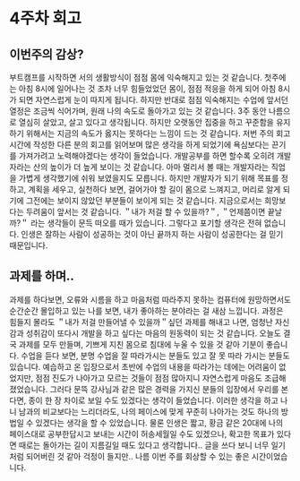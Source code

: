 <!-- 여기에 4주차 회고 내용을 작성해주세요 -->

# 4주차 회고

## 이번주의 감상?

부트캠프를 시작하면 서의 생활방식이 점점 몸에 익숙해지고 있는 것 같습니다. 첫주에는 아침 8시에 일어나는 것 조차 너무 힘들었었던 몸이, 점점 적응을 하게 되어 아침 8시가 되면 자연스럽게 눈이 따지게 됩니다. 하지만 반대로 점점 익숙해지는 수업에 앞서던 열정은 조금씩 식어가며, 원래 나의 속도로 돌아가고 있는 것 같습니다. 3주 동안 나름으로 열심히 살았고, 살고 있다고 생각됩니다. 하지만 오랫동안 집중을 하고 꾸준함을 유지하기 위해서는 지금의 속도가 옳지는 못하다는 느낌이 드는 것 같습니다. 저번 주의 회고시간에 작성한 다른 분의 회고를 읽어보며 많은 생각을 하게 되었기에 욕심보다는 끈기를 가져가려고 노력해야겠다는 생각이 들었습니다.
개발공부를 하면 할수록 오히려 개발자라는 산의 높이가 더 높게 보이는 것 같습니다. 아마 멀리서 볼 때는 개발자라는 직업을 가볍게 생각했기에 쉬워 보였을지도 모릅니다. 하지만 개발자가 되기 위해 목표를 정하고, 계획을 세우고, 실천하다 보면, 걸어가야 할 길이 몸으로 느껴지고, 머리로 알게 되기에 그전에는 보이지 않았던 부분들이 보이게 되는 것 같습니다. 지금으로서는 희망보다는 두려움이 앞서는 것 같습니다. ＂내가 저걸 할 수 있을까?＂, ＂언제쯤이면 끝날까?＂ 라는 생각들이 문득 떠오를 때가 있습니다. 그렇다고 포기할 생각은 전혀 없습니다. 인생은 잘하는 사람이 성공하는 것이 아닌 끝까지 하는 사람이 성공한다는 걸 믿기 때문입니다. 

## 과제를 하며..
과제를 하다보면, 오류와 시름을 하고 마음처럼 따라주지 못하는 컴퓨터에 원망하면서도 순간순간 몰입하고 있는 나를 보면, 내가 좋아하는 분야라는 걸 새삼 느낍니다. 과정은 힘들지 몰라도 ＂내가 저걸 만들어낼 수 있을까＂싶던 과제를 해내고 나면, 엄청난 자신감과 성취감이 또다시 개발을 하고 싶다는 마음의 원동력이 되는 것 같습니다. 오늘도 결국 과제를 모두 만들며, 기쁘게 지친 몸으로 침대에 누울 수 있을 것 같아 기분이 좋습니다.
수업을 듣다 보면, 분명 수업을 잘 따라가시는 분들도 있고 잘 못 따라 가시는 분들도 있습니다. 예습하고 온 입장으로서 초반에 수업의 내용을 따라가는 데에는 어려움이 없었지만, 점점 진도가 나아가고 모르는 것들이 점점 많아지니 자연스럽게 마음도 조급해졌었습니다. 그러다 문뜩 강사님과 같은 많은 경력을 가지신 분들의 입장에서 우리를 본다면, 종이 한 장 차이로 보일 수도 있겠다는 생각이 들었습니다. 이러한 생각을 하고 나니 남과의 비교보다는 느리더라도, 나의 페이스에 맞게 꾸준히 나아가는 것도 하나의 방법일 수 있겠다는 생각을 할 수 있었습니다. 물론 인생은 짧고, 황금 같은 20대에 나의 페이스대로 공부한답시고 보내는 시간이 허송세월일 수도 있겠으나, 확고한 목표가 있다면 때로는 돌아가는 길이 지름길일 때도 있다고 생각합니다..
글을 쓰다 보니 너무 일기처럼 되어버린 것 같아 걱정이 들지만.. 나름 이번 주를 회상할 수 있는 좋은 시간이었습니다.